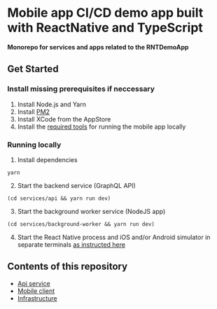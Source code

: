 # Mobile app CI/CD demo app built with ReactNative and TypeScript

**Monorepo for services and apps related to the RNTDemoApp**

## Get Started

### Install missing prerequisites if neccessary

1. Install Node.js and Yarn
2. Install [PM2](https://poopcode.com/node-js-app-pm2-process-manager/)
3. Install XCode from the AppStore
4. Install the [required tools](./clients/mobile-app/RNTDemoApp/README.md) for running the mobile app locally

### Running locally

1. Install dependencies

```
yarn
```

2. Start the backend service (GraphQL API)

```
(cd services/api && yarn run dev)
```

3. Start the background worker service (NodeJS app)

```
(cd services/background-worker && yarn run dev)
```

4. Start the React Native process and iOS and/or Android simulator in separate terminals [as instructed here](./clients/mobile-app/RNTDemoApp/README.md)

## Contents of this repository

- [Api service](./services/api)
- [Mobile client](./clients/mobile-app)
- [Infrastructure](./infrastructure)
